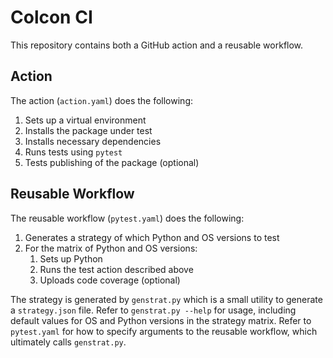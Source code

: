 # Colcon CI

This repository contains both a GitHub action and a reusable workflow.

## Action

The action (`action.yaml`) does the following:

1. Sets up a virtual environment
2. Installs the package under test
3. Installs necessary dependencies
4. Runs tests using `pytest`
5. Tests publishing of the package (optional)

## Reusable Workflow

The reusable workflow (`pytest.yaml`) does the following:

1. Generates a strategy of which Python and OS versions to test
2. For the matrix of Python and OS versions:
    1. Sets up Python
    3. Runs the test action described above
    2. Uploads code coverage (optional)

The strategy is generated by `genstrat.py` which is a small utility to generate
a `strategy.json` file. Refer to `genstrat.py --help` for usage, including
default values for OS and Python versions in the strategy matrix. Refer to
`pytest.yaml` for how to specify arguments to the reusable workflow, which
ultimately calls `genstrat.py`.
